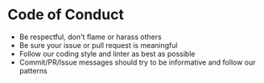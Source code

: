 # Code of Conduct

- Be respectful, don't flame or harass others
- Be sure your issue or pull request is meaningful
- Follow our coding style and linter as best as possible
- Commit/PR/Issue messages should try to be informative and follow our patterns
